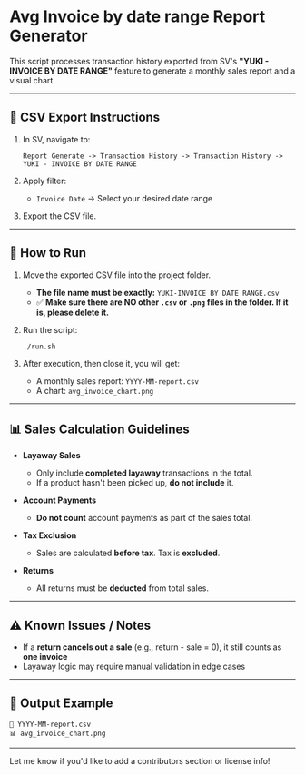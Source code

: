 # Avg Invoice by date range Report Generator

This script processes transaction history exported from SV's **"YUKI - INVOICE BY DATE RANGE"** feature to generate a monthly sales report and a visual chart.

---

## 📝 CSV Export Instructions

1. In SV, navigate to:

   ```
   Report Generate -> Transaction History -> Transaction History -> YUKI - INVOICE BY DATE RANGE
   ```

2. Apply filter:
   - `Invoice Date` → Select your desired date range

3. Export the CSV file.

---

## 🚀 How to Run

1. Move the exported CSV file into the project folder.
   - **The file name must be exactly:** `YUKI-INVOICE BY DATE RANGE.csv`
   - ✅ **Make sure there are NO other `.csv` or `.png` files in the folder. If it is, please delete it.**

2. Run the script:
   ```bash
   ./run.sh
   ```

3. After execution, then close it, you will get:
   - A monthly sales report: `YYYY-MM-report.csv`
   - A chart: `avg_invoice_chart.png`

---

## 📊 Sales Calculation Guidelines

- **Layaway Sales**
  - Only include **completed layaway** transactions in the total.
  - If a product hasn't been picked up, **do not include** it.

- **Account Payments**
  - **Do not count** account payments as part of the sales total.

- **Tax Exclusion**
  - Sales are calculated **before tax**. Tax is **excluded**.

- **Returns**
  - All returns must be **deducted** from total sales.

---

## ⚠️ Known Issues / Notes

- If a **return cancels out a sale** (e.g., return - sale = 0), it still counts as **one invoice**
- Layaway logic may require manual validation in edge cases

---

## 📁 Output Example

```
📄 YYYY-MM-report.csv
📊 avg_invoice_chart.png
```

---

Let me know if you'd like to add a contributors section or license info!

